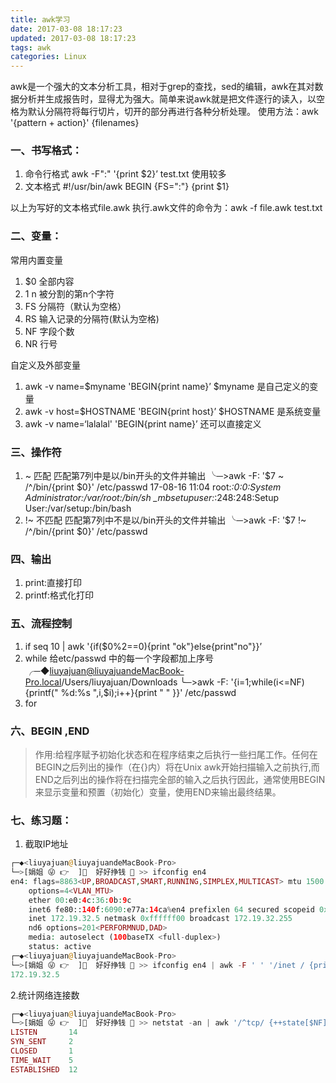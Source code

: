 ```yaml
---
title: awk学习
date: 2017-03-08 18:17:23
updated: 2017-03-08 18:17:23
tags: awk
categories: Linux
---
```

awk是一个强大的文本分析工具，相对于grep的查找，sed的编辑，awk在其对数据分析并生成报告时，显得尤为强大。简单来说awk就是把文件逐行的读入，以空格为默认分隔符将每行切片，切开的部分再进行各种分析处理。
使用方法：awk '{pattern + action}' {filenames}
### 一、书写格式：
1. 命令行格式 awk -F":" '{print $2}’ test.txt   使用较多
2. 文本格式 
#!/usr/bin/awk
BEGIN {FS=":"}
{print $1}

以上为写好的文本格式file.awk
执行.awk文件的命令为：awk -f file.awk test.txt

### 二、变量：
常用内置变量

1. $0 全部内容
2. $1~$n 被分割的第n个字符
3. FS 分隔符（默认为空格）
4. RS  输入记录的分隔符(默认为空格)
5. NF 字段个数
6. NR 行号

自定义及外部变量

1. awk -v name=$myname 'BEGIN{print name}’    $myname 是自己定义的变量
2. awk -v host=$HOSTNAME 'BEGIN{print host}’  $HOSTNAME 是系统变量
3. awk -v name=‘lalalal' 'BEGIN{print name}’   还可以直接定义

### 三、操作符
1. ~ 匹配
匹配第7列中是以/bin开头的文件并输出
╰─>awk -F: '$7 ~ /^\/bin/{print $0}' /etc/passwd                                                           17-08-16 11:04
root:*:0:0:System Administrator:/var/root:/bin/sh
_mbsetupuser:*:248:248:Setup User:/var/setup:/bin/bash
2. !~ 不匹配
匹配第7列中不是以/bin开头的文件并输出
╰─>awk -F: '$7 !~ /^\/bin/{print $0}' /etc/passwd                                                           

### 四、输出
1. print:直接打印
2. printf:格式化打印

### 五、流程控制
1. if   seq 10 | awk '{if($0%2==0){print "ok"}else{print"no"}}’
2. while  给etc/passwd 中的每一个字段都加上序号
╭─◆liuyajuan@liuyajuandeMacBook-Pro.local/Users/liuyajuan/Downloads
╰─>awk -F: '{i=1;while(i<=NF){printf(" %d:%s ",i,$i);i++}{print " " }}' /etc/passwd
3. for

### 六、BEGIN ,END
>作用:给程序赋予初始化状态和在程序结束之后执行一些扫尾工作。任何在BEGIN之后列出的操作（在{}内）将在Unix awk开始扫描输入之前执行,而END之后列出的操作将在扫描完全部的输入之后执行因此，通常使用BEGIN来显示变量和预置（初始化）变量，使用END来输出最终结果。

### 七、练习题：
1. 截取IP地址

```php
┌─◆<liuyajuan@liuyajuandeMacBook-Pro> 
└─>[娟姐 😜 👉  ]🤑  好好挣钱 🤑️ >> ifconfig en4
en4: flags=8863<UP,BROADCAST,SMART,RUNNING,SIMPLEX,MULTICAST> mtu 1500
	options=4<VLAN_MTU>
	ether 00:e0:4c:36:0b:9c
	inet6 fe80::140f:6090:e77a:14ca%en4 prefixlen 64 secured scopeid 0x4
	inet 172.19.32.5 netmask 0xffffff00 broadcast 172.19.32.255
	nd6 options=201<PERFORMNUD,DAD>
	media: autoselect (100baseTX <full-duplex>)
	status: active
┌─◆<liuyajuan@liuyajuandeMacBook-Pro> 
└─>[娟姐 😜 👉  ]🤑  好好挣钱 🤑️ >> ifconfig en4 | awk -F ' ' '/inet / {print $2}'
172.19.32.5
```

2.统计网络连接数

```php
┌─◆<liuyajuan@liuyajuandeMacBook-Pro> 
└─>[娟姐 😜 👉  ]🤑  好好挣钱 🤑️ >> netstat -an | awk '/^tcp/ {++state[$NF]} END {for(key in state) print key,"\t",state[key]}' | column -t
LISTEN       14
SYN_SENT     2
CLOSED       1
TIME_WAIT    5
ESTABLISHED  12
```






